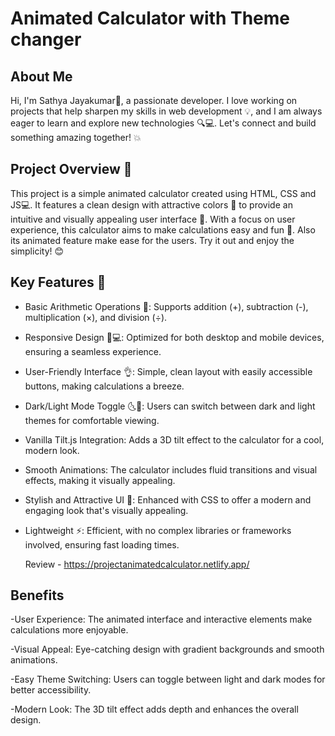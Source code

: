 #  Animated Calculator with Theme changer
## About Me
Hi, I'm Sathya Jayakumar👋, a passionate developer. I love working on projects that help sharpen my skills in web development 💡, and I am always eager to learn and explore new technologies 🔍💻. Let's connect and build something amazing together! 💥

## Project Overview 📝
This project is a simple animated calculator created using HTML, CSS and JS💻. It features a clean design with attractive colors 🎨 to provide an intuitive and visually appealing user interface 👀. With a focus on user experience, this calculator aims to make calculations easy and fun 🤩. Also its animated feature make ease for the users. Try it out and enjoy the simplicity! 😊

## Key Features 🚀

- Basic Arithmetic Operations 🤔: Supports addition (+), subtraction (-), multiplication (×), and division (÷).

- Responsive Design 📱💻: Optimized for both desktop and mobile devices, ensuring a seamless experience.

- User-Friendly Interface 👌: Simple, clean layout with easily accessible buttons, making calculations a breeze.
 
- Dark/Light Mode Toggle 🌜🌝: Users can switch between dark and light themes for comfortable viewing.

- Vanilla Tilt.js Integration: Adds a 3D tilt effect to the calculator for a cool, modern look.

- Smooth Animations: The calculator includes fluid transitions and visual effects, making it visually appealing.

- Stylish and Attractive UI 💃: Enhanced with CSS to offer a modern and engaging look that's visually appealing.

- Lightweight ⚡️: Efficient, with no complex libraries or frameworks involved, ensuring fast loading times.

  Review - https://projectanimatedcalculator.netlify.app/

## Benefits

-User Experience: The animated interface and interactive elements make calculations more enjoyable.

-Visual Appeal: Eye-catching design with gradient backgrounds and smooth animations.

-Easy Theme Switching: Users can toggle between light and dark modes for better accessibility.

-Modern Look: The 3D tilt effect adds depth and enhances the overall design.
